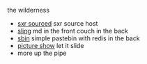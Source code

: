 the wilderness

 * [sxr sourced](http://github.com/softprops/sxr-sourced) sxr source host
 * [sling](http://github.com/n8han/sling) md in the front couch in the back
 * [sbin](http://github.com/softprops/sbin) simple pastebin with redis in the back
 * [picture show](http://github.com/softprops/picture-show) let it slide
 * more up the pipe